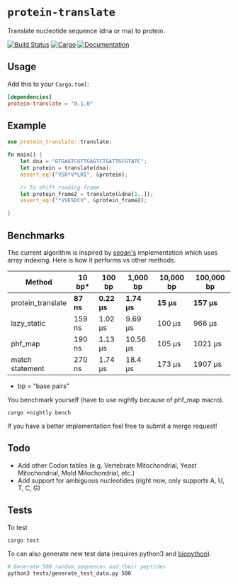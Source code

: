 # `protein-translate`

Translate nucleotide sequence (dna or rna) to protein.

[![Build Status](https://travis-ci.com/dweb0/protein-translate.svg?token=EQz1tk6xqYMBC8vjUmyv&branch=master)](https://travis-ci.com/dweb0/protein-translate)
[![Cargo](https://img.shields.io/crates/v/protein-translate.svg)](https://crates.io/crates/protein-translate)
[![Documentation](https://docs.rs/protein-translate/badge.svg)](https://docs.rs/protein-translate)

## Usage

Add this to your `Cargo.toml`:

```toml
[dependencies]
protein-translate = "0.1.0"
```

## Example

```rust
use protein_translate::translate;

fn main() {
    let dna = "GTGAGTCGTTGAGTCTGATTGCGTATC";
    let protein = translate(dna);
    assert_eq!("VSR*V*LRI", &protein);

    // To shift reading frame
    let protein_frame2 = translate(&dna[1..]);
    assert_eq!("*VVESDCV", &protein_frame2);

}
```

## Benchmarks

The current algorithm is inspired by [seqan's](https://github.com/seqan/seqan/blob/master/include/seqan/translation/translation_tables.h) implementation which uses array indexing. Here is how it performs vs other methods.


| Method | 10 bp* | 100 bp | 1,000 bp | 10,000 bp | 100,000 bp |
| ------ | ---- | ----- | ------- | -------- | --------- |
| protein_translate | **87 ns** | **0.22 μs** | **1.74 μs** | **15 μs** | **157 μs** |
| lazy_static | 159 ns | 1.02 μs | 9.69 μs | 100 μs | 966 μs |
| phf_map | 190 ns | 1.13 μs | 10.56 μs | 105 μs | 1021 μs |
| match statement | 270 ns | 1.74 μs | 18.4 μs | 173 μs | 1907 μs |

* bp = "base pairs"

You benchmark yourself (have to use nightly because of phf_map macro).

```
cargo +nightly bench
```

If you have a better implementation feel free to submit a merge request!

## Todo
* Add other Codon tables (e.g. Vertebrate Mitochondrial, Yeast Mitochondrial, Mold Mitochondrial, etc.)
* Add support for ambiguous nucleotides (right now, only supports A, U, T, C, G)

## Tests

To test

```
cargo test
```

To can also generate new test data (requires python3 and [biopython](https://github.com/biopython/biopython)).

```bash
# Generate 500 random sequences and their peptides
python3 tests/generate_test_data.py 500
```